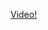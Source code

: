 [Video!](../videos/setup-fisherman.mp4)
<!--stackedit_data:
eyJoaXN0b3J5IjpbLTEzNjg3MzAwNjFdfQ==
-->